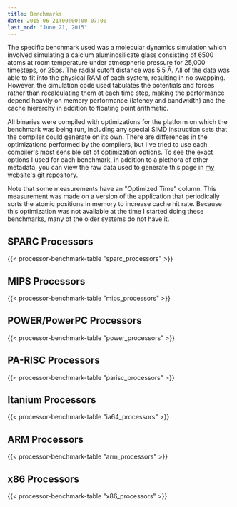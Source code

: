 ```yaml
---
title: Benchmarks
date: 2015-06-21T00:00:00-07:00
last_mod: "June 21, 2015"
---
```


The specific benchmark used was a molecular dynamics simulation which involved
simulating a calcium aluminosilicate glass consisting of 6500 atoms at room
temperature under atmospheric pressure for 25,000 timesteps, or 25ps. The
radial cutoff distance was 5.5 Å. All of the data was able to fit into the
physical RAM of each system, resulting in no swapping. However, the simulation
code used tabulates the potentials and forces rather than recalculating them
at each time step, making the performance depend heavily on memory performance
(latency and bandwidth) and the cache hierarchy in addition to floating point
arithmetic.

All binaries were compiled with optimizations for the platform on which the
benchmark was being run, including any special SIMD instruction sets that the
compiler could generate on its own. There are differences in the optimizations
performed by the compilers, but I've tried to use each compiler's most
sensible set of optimization options.  To see the exact options I used for
each benchmark, in addition to a plethora of other metadata, you can view the
raw data used to generate this page in [my website's git repository].

Note that some measurements have an "Optimized Time" column.  This measurement
was made on a version of the application that periodically sorts the atomic 
positions in memory to increase cache hit rate.  Because this optimization was
not available at the time I started doing these benchmarks, many of the older
systems do not have it.

## SPARC Processors

<div class="shortcode">
{{< processor-benchmark-table "sparc_processors" >}}
</div>

## MIPS Processors

<div class="shortcode">
{{< processor-benchmark-table "mips_processors" >}}
</div>

## POWER/PowerPC Processors

<div class="shortcode">
{{< processor-benchmark-table "power_processors" >}}
</div>

## PA-RISC Processors

<div class="shortcode">
{{< processor-benchmark-table "parisc_processors" >}}
</div>

## Itanium Processors

<div class="shortcode">
{{< processor-benchmark-table "ia64_processors" >}}
</div>

## ARM Processors

<div class="shortcode">
{{< processor-benchmark-table "arm_processors" >}}
</div>

## x86 Processors

<div class="shortcode">
{{< processor-benchmark-table "x86_processors" >}}
</div>

[my website's git repository]: https://github.com/glennklockwood/limelead/tree/master/data/benchmarks
